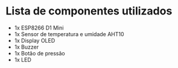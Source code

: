 # Lista de componentes utilizados

<ul>
  <li>1x ESP8266 D1 Mini</li>
  <li>1x Sensor de temperatura e umidade AHT10</li>
  <li>1x Display OLED</li>
  <li>1x Buzzer</li>
  <li>1x Botão de pressão</li>
  <li>1x LED</li>
</ul>

#
